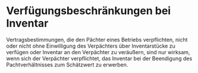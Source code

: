 # Verfügungsbeschränkungen bei Inventar

Vertragsbestimmungen, die den Pächter eines Betriebs verpflichten, nicht oder nicht ohne Einwilligung des Verpächters über Inventarstücke zu verfügen oder Inventar an den Verpächter zu veräußern, sind nur wirksam, wenn sich der Verpächter verpflichtet, das Inventar bei der Beendigung des Pachtverhältnisses zum Schätzwert zu erwerben. 

